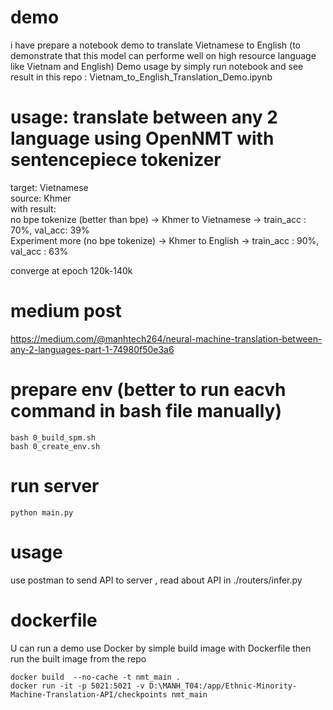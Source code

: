 # demo 
i have prepare a notebook demo to translate Vietnamese to English (to demonstrate that this model can performe well on high resource language like Vietnam and English)
Demo usage by simply run notebook and see result in this repo : Vietnam_to_English_Translation_Demo.ipynb

# usage: translate between any 2 language using OpenNMT with sentencepiece tokenizer
target: Vietnamese<br>
source: Khmer <br>
with result: <br>
no bpe tokenize (better than bpe) -> Khmer to Vietnamese -> train_acc : 70%, val_acc: 39% <br>
Experiment more (no bpe tokenize) -> Khmer to English -> train_acc : 90%, val_acc : 63% <br>

converge at epoch 120k-140k
# medium post
https://medium.com/@manhtech264/neural-machine-translation-between-any-2-languages-part-1-74980f50e3a6

# prepare env (better to run eacvh command in bash file manually)
```
bash 0_build_spm.sh
bash 0_create_env.sh
```
# run server 
```
python main.py
```
# usage 
use postman to send API to server , read about API in ./routers/infer.py
# dockerfile
U can run a demo use Docker by simple build image with Dockerfile then run the built image 
from the repo
```
docker build  --no-cache -t nmt_main .    
docker run -it -p 5021:5021 -v D:\MANH_T04:/app/Ethnic-Minority-Machine-Translation-API/checkpoints nmt_main
```

